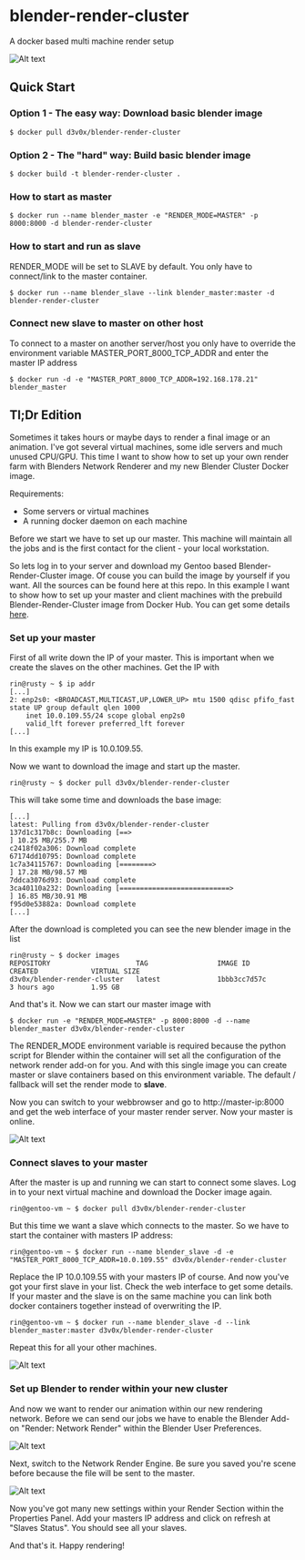# blender-render-cluster
A docker based multi machine render setup

![Alt text](readme/images/blenderDocker.png?raw=true "Blender Docker Logo")

## Quick Start

### Option 1 - The easy way: Download basic blender image

    $ docker pull d3v0x/blender-render-cluster

### Option 2 - The "hard" way: Build basic blender image

    $ docker build -t blender-render-cluster .

### How to start as master

    $ docker run --name blender_master -e "RENDER_MODE=MASTER" -p 8000:8000 -d blender-render-cluster

### How to start and run as slave

RENDER_MODE will be set to SLAVE by default. You only have to connect/link to the master container.

    $ docker run --name blender_slave --link blender_master:master -d blender-render-cluster

### Connect new slave to master on other host

To connect to a master on another server/host you only have to override the environment variable MASTER_PORT_8000_TCP_ADDR and enter the master IP address

    $ docker run -d -e "MASTER_PORT_8000_TCP_ADDR=192.168.178.21" blender_master

## Tl;Dr Edition

Sometimes it takes hours or maybe days to render a final image or an animation. I've got several virtual machines, some idle servers and much unused CPU/GPU. This time I want to show how to set up your own render farm with Blenders Network Renderer and my new Blender Cluster Docker image.

Requirements:

* Some servers or virtual machines
* A running docker daemon on each machine

Before we start we have to set up our master. This machine will maintain all the jobs and is the first contact for the client - your local workstation.

So lets log in to your server and download my Gentoo based Blender-Render-Cluster image. Of couse you can build the image by yourself if you want. All the sources can be found here at this repo. In this example I want to show how to set up your master and client machines with the prebuild Blender-Render-Cluster image from Docker Hub. You can get some details [here](https://hub.docker.com/r/d3v0x/blender-render-cluster/).

### Set up your master

First of all write down the IP of your master. This is important when we create the slaves on the other machines. Get the IP with

    rin@rusty ~ $ ip addr
    [...]
    2: enp2s0: <BROADCAST,MULTICAST,UP,LOWER_UP> mtu 1500 qdisc pfifo_fast state UP group default qlen 1000
        inet 10.0.109.55/24 scope global enp2s0
        valid_lft forever preferred_lft forever
    [...]

In this example my IP is 10.0.109.55.

Now we want to download the image and start up the master.

    rin@rusty ~ $ docker pull d3v0x/blender-render-cluster
    
This will take some time and downloads the base image:
    
    [...]
    latest: Pulling from d3v0x/blender-render-cluster
    137d1c317b8c: Downloading [==>                                                ] 10.25 MB/255.7 MB
    c2418f02a306: Download complete 
    67174dd10795: Download complete 
    1c7a34115767: Downloading [========>                                          ] 17.28 MB/98.57 MB
    7ddca3076d93: Download complete 
    3ca40110a232: Downloading [===========================>                       ] 16.85 MB/30.91 MB
    f95d0e53882a: Download complete 
    [...]

After the download is completed you can see the new blender image in the list

    rin@rusty ~ $ docker images
    REPOSITORY                     TAG                 IMAGE ID            CREATED             VIRTUAL SIZE
    d3v0x/blender-render-cluster   latest              1bbb3cc7d57c        3 hours ago         1.95 GB
    
And that's it. Now we can start our master image with

    $ docker run -e "RENDER_MODE=MASTER" -p 8000:8000 -d --name blender_master d3v0x/blender-render-cluster
    
The RENDER_MODE environment variable is required because the python script for Blender within the container will set all the configuration of the network render add-on for you. And with this single image you can create master or slave containers based on this environment variable. The default / fallback will set the render mode to __slave__.

Now you can switch to your webbrowser and go to http://master-ip:8000 and get the web interface of your master render server. Now your master is online.

![Alt text](readme/images/masterInterface.jpg?raw=true "Master Web Interface")


### Connect slaves to your master

After the master is up and running we can start to connect some slaves. Log in to your next virtual machine and download the Docker image again.

    rin@gentoo-vm ~ $ docker pull d3v0x/blender-render-cluster
    
But this time we want a slave which connects to the master. So we have to start the container with masters IP address:

    rin@gentoo-vm ~ $ docker run --name blender_slave -d -e "MASTER_PORT_8000_TCP_ADDR=10.0.109.55" d3v0x/blender-render-cluster

Replace the IP 10.0.109.55 with your masters IP of course. And now you've got your first slave in your list. Check the web interface to get some details.
If your master and the slave is on the same machine you can link both docker containers together instead of overwriting the IP.

    rin@gentoo-vm ~ $ docker run --name blender_slave -d --link blender_master:master d3v0x/blender-render-cluster
    
Repeat this for all your other machines.

![Alt text](readme/images/connectedSlave.jpg?raw=true "Connected Slave")

### Set up Blender to render within your new cluster

And now we want to render our animation within our new rendering network. Before we can send our jobs we have to enable the Blender Add-on "Render: Network Render" within the Blender User Preferences.

![Alt text](readme/images/enableBlenderAddon.jpg?raw=true "Enable Blender Addon")

Next, switch to the Network Render Engine. Be sure you saved you're scene before because the file will be sent to the master.

![Alt text](readme/images/switchToNetworkRenderer.jpg?raw=true "Switch to Network Renderer")

Now you've got many new settings within your Render Section within the Properties Panel. Add your masters IP address and click on refresh at "Slaves Status". You should see all your slaves.

And that's it. Happy rendering!
